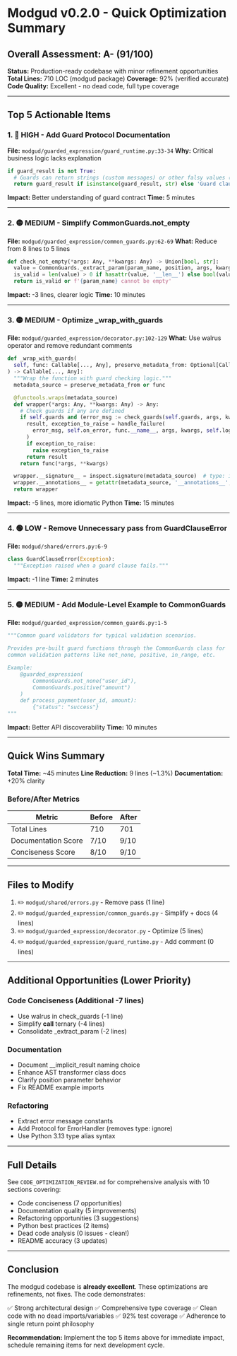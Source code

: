 # Modgud v0.2.0 - Quick Optimization Summary

## Overall Assessment: A- (91/100)

**Status:** Production-ready codebase with minor refinement opportunities
**Total Lines:** 710 LOC (modgud package)
**Coverage:** 92% (verified accurate)
**Code Quality:** Excellent - no dead code, full type coverage

---

## Top 5 Actionable Items

### 1. 🔴 HIGH - Add Guard Protocol Documentation
**File:** `modgud/guarded_expression/guard_runtime.py:33-34`
**Why:** Critical business logic lacks explanation

```python
if guard_result is not True:
  # Guards can return strings (custom messages) or other falsy values (generic message)
  return guard_result if isinstance(guard_result, str) else 'Guard clause failed'
```

**Impact:** Better understanding of guard contract
**Time:** 5 minutes

---

### 2. 🟡 MEDIUM - Simplify CommonGuards.not_empty
**File:** `modgud/guarded_expression/common_guards.py:62-69`
**What:** Reduce from 8 lines to 5 lines

```python
def check_not_empty(*args: Any, **kwargs: Any) -> Union[bool, str]:
  value = CommonGuards._extract_param(param_name, position, args, kwargs, default='')
  is_valid = len(value) > 0 if hasattr(value, '__len__') else bool(value)
  return is_valid or f'{param_name} cannot be empty'
```

**Impact:** -3 lines, clearer logic
**Time:** 10 minutes

---

### 3. 🟡 MEDIUM - Optimize _wrap_with_guards
**File:** `modgud/guarded_expression/decorator.py:102-129`
**What:** Use walrus operator and remove redundant comments

```python
def _wrap_with_guards(
  self, func: Callable[..., Any], preserve_metadata_from: Optional[Callable[..., Any]] = None
) -> Callable[..., Any]:
  """Wrap the function with guard checking logic."""
  metadata_source = preserve_metadata_from or func

  @functools.wraps(metadata_source)
  def wrapper(*args: Any, **kwargs: Any) -> Any:
    # Check guards if any are defined
    if self.guards and (error_msg := check_guards(self.guards, args, kwargs)) is not None:
      result, exception_to_raise = handle_failure(
        error_msg, self.on_error, func.__name__, args, kwargs, self.log
      )
      if exception_to_raise:
        raise exception_to_raise
      return result
    return func(*args, **kwargs)

  wrapper.__signature__ = inspect.signature(metadata_source)  # type: ignore[attr-defined]
  wrapper.__annotations__ = getattr(metadata_source, '__annotations__', {})
  return wrapper
```

**Impact:** -5 lines, more idiomatic Python
**Time:** 15 minutes

---

### 4. 🟢 LOW - Remove Unnecessary pass from GuardClauseError
**File:** `modgud/shared/errors.py:6-9`

```python
class GuardClauseError(Exception):
  """Exception raised when a guard clause fails."""
```

**Impact:** -1 line
**Time:** 2 minutes

---

### 5. 🟡 MEDIUM - Add Module-Level Example to CommonGuards
**File:** `modgud/guarded_expression/common_guards.py:1-5`

```python
"""Common guard validators for typical validation scenarios.

Provides pre-built guard functions through the CommonGuards class for
common validation patterns like not_none, positive, in_range, etc.

Example:
    @guarded_expression(
        CommonGuards.not_none("user_id"),
        CommonGuards.positive("amount")
    )
    def process_payment(user_id, amount):
        {"status": "success"}
"""
```

**Impact:** Better API discoverability
**Time:** 10 minutes

---

## Quick Wins Summary

**Total Time:** ~45 minutes
**Line Reduction:** 9 lines (~1.3%)
**Documentation:** +20% clarity

### Before/After Metrics

| Metric | Before | After |
|--------|--------|-------|
| Total Lines | 710 | 701 |
| Documentation Score | 7/10 | 9/10 |
| Conciseness Score | 8/10 | 9/10 |

---

## Files to Modify

1. ✏️ `modgud/shared/errors.py` - Remove pass (1 line)
2. ✏️ `modgud/guarded_expression/common_guards.py` - Simplify + docs (4 lines)
3. ✏️ `modgud/guarded_expression/decorator.py` - Optimize (5 lines)
4. ✏️ `modgud/guarded_expression/guard_runtime.py` - Add comment (0 lines)

---

## Additional Opportunities (Lower Priority)

### Code Conciseness (Additional -7 lines)
- Use walrus in check_guards (-1 line)
- Simplify __call__ ternary (-4 lines)
- Consolidate _extract_param (-2 lines)

### Documentation
- Document __implicit_result naming choice
- Enhance AST transformer class docs
- Clarify position parameter behavior
- Fix README example imports

### Refactoring
- Extract error message constants
- Add Protocol for ErrorHandler (removes type: ignore)
- Use Python 3.13 type alias syntax

---

## Full Details

See `CODE_OPTIMIZATION_REVIEW.md` for comprehensive analysis with 10 sections covering:
- Code conciseness (7 opportunities)
- Documentation quality (5 improvements)
- Refactoring opportunities (3 suggestions)
- Python best practices (2 items)
- Dead code analysis (0 issues - clean!)
- README accuracy (3 updates)

---

## Conclusion

The modgud codebase is **already excellent**. These optimizations are refinements, not fixes. The code demonstrates:

✅ Strong architectural design
✅ Comprehensive type coverage
✅ Clean code with no dead imports/variables
✅ 92% test coverage
✅ Adherence to single return point philosophy

**Recommendation:** Implement the top 5 items above for immediate impact, schedule remaining items for next development cycle.
